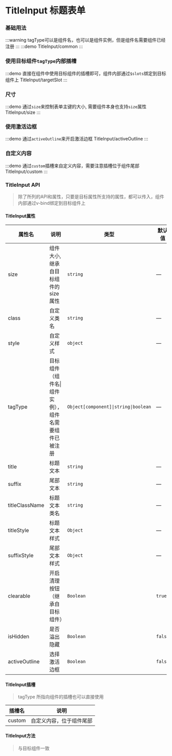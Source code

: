 # TitleInput 标题表单

### 基础用法
:::warning
tagType可以是组件名，也可以是组件实例，但是组件名需要组件已经注册
:::
:::demo
TitleInput/common
:::

### 使用目标组件`tagType`内部插槽
:::demo 直接在组件中使用目标组件的插槽即可，组件内部通过`$slots`绑定到目标组件上
TitleInput/targetSlot
:::

### 尺寸
:::demo 通过`size`来控制表单主键的大小, 需要组件本身也支持`size`属性
TitleInput/size
:::

### 使用激活边框
:::demo 通过`activeOutline`来开启激活边框
TitleInput/activeOutline
:::

### 自定义内容
:::demo 通过`custom`插槽来自定义内容，需要注意插槽位于组件尾部
TitleInput/custom
:::

### TitleInput API

>除了所列的API和属性，只要是目标属性所支持的属性，都可以传入，组件内部通过v-bind绑定到目标组件上


#### TitleInput属性
| 属性名              | 说明                                                             | 类型                                                                            | 默认值 |
| ----------------- | ----------------------------------------------------------------------- | ------------------------------------------------------------------------------- | ------- |
| size              | 组件大小, 继承自目标组件的size属性                                                             | `string`                                          | —       |
| class             | 自定义类名                                                              | `string`                                                                       | —       |
| style             | 自定义样式                                                              | `object`                                                                       | —       |
| tagType           | 目标组件（组件名\|组件实例），组件名需要组件已被注册        | `Object[component]\|string\|boolean`                                                                        | —       |
| title             | 标题文本                                                              | `string`                                                                       | —       |
| suffix             | 尾部文本                                                              | `string`                                                                       | —       |
| titleClassName     | 标题文本类名                                                              | `string`                                                                       | —       |
| titleStyle        | 标题文本样式                                                              | `Object`                                                                       | —       |
| suffixStyle        | 尾部文本样式                                                              | `Object`                                                                       | —       |
| clearable        | 开启清理按钮（继承自目标组件）                                                              | `Boolean`                                                                       | `true`     |
| isHidden        | 是否溢出隐藏                                                              | `Boolean`                                                                       | `false`     |
| activeOutline   | 选择激活边框                                                              | `Boolean`                                                                       | `false`     |


#### TitleInput插槽
> tagType 所指向组件的插槽也可以直接使用

| 插槽名              | 说明                                                             |
| ----------------- | ----------------------------------------------------------------------- |
| custom | 自定义内容，位于组件尾部 |

#### TitleInput方法
>与目标组件一致

